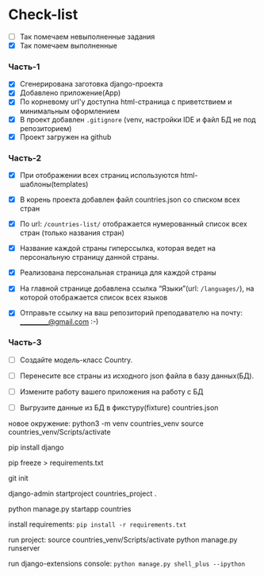 # Check-list
- [ ] Так помечаем невыполненные задания
- [x] Так помечаем выполненные

### Часть-1
- [x] Сгенерирована заготовка django-проекта
- [x] Добавлено приложение(App)
- [x] По корневому url'у доступна html-страница с приветствием и минимальным оформлением
- [x] В проект добавлен `.gitignore` (venv, настройки IDE и файл БД не под репозиторием)
- [x] Проект загружен на github

### Часть-2
- [x] При отображении всех страниц используются html-шаблоны(templates)
- [x] В корень проекта добавлен файл countries.json со списком всех стран
- [x] По url: `/countries-list/` отображается нумерованный список всех стран (только названия стран)
- [x] Название каждой страны гиперссылка, которая ведет на персональную страницу данной страны.
- [x] Реализована персональная страница для каждой страны
- [x] На главной странице добавлена ссылка “Языки”(url: `/languages/`), на которой отображается список всех языков

- [x] Отправьте ссылку на ваш репозиторий преподавателю на почту: _________@gmail.com :-)

### Часть-3
- [ ] Создайте модель-класс Country.
- [ ] Перенесите все страны из исходного json файла в базу данных(БД).
- [ ] Измените работу вашего приложения на работу с БД
- [ ] Выгрузите данные из БД в фикстуру(fixture) countries.json







новое окружение:
python3 -m venv countries_venv
source countries_venv/Scripts/activate

pip install django

pip freeze > requirements.txt

git init

django-admin startproject countries_project .

python manage.py startapp countries



install requirements: 
`pip install -r requirements.txt`

run project:
source countries_venv/Scripts/activate
python manage.py runserver

run django-extensions console: 
`python manage.py shell_plus --ipython`


